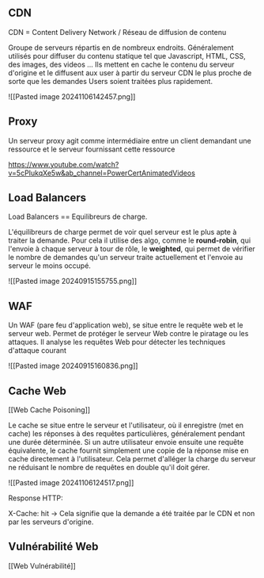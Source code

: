 ## CDN

CDN = Content Delivery Network / Réseau de diffusion de contenu

Groupe de serveurs répartis en de nombreux endroits. 
Généralement utilisés pour diffuser du contenu statique tel que Javascript, HTML, CSS, des images, des videos ... 
Ils mettent en cache le contenu du serveur d'origine et le diffusent aux user à partir du serveur CDN le plus proche de sorte que les demandes Users soient traitées plus rapidement.

![[Pasted image 20241106142457.png]]

## Proxy

Un serveur proxy agit comme intermédiaire entre un client demandant une ressource et le serveur fournissant cette ressource

https://www.youtube.com/watch?v=5cPIukqXe5w&ab_channel=PowerCertAnimatedVideos
## Load Balancers 

Load Balancers == Equilibreurs de charge. 

L'équilibreurs de charge permet de voir quel serveur est le plus apte à traiter la demande. 
Pour cela il utilise des algo, comme le **round-robin**, qui l'envoie à chaque serveur à tour de rôle, le **weighted**, qui permet de vérifier le nombre de demandes qu'un serveur traite actuellement et l'envoie au serveur le moins occupé. 


![[Pasted image 20240915155755.png]]
## WAF 

Un WAF (pare feu d'application web), se situe entre le requête web et le serveur web. 
Permet de protéger le serveur Web contre le piratage ou les attaques. 
Il analyse les requêtes Web pour détecter les techniques d'attaque courant

![[Pasted image 20240915160836.png]]

## Cache Web 

[[Web Cache Poisoning]]

Le cache se situe entre le serveur et l'utilisateur, où il enregistre (met en cache) les réponses à des requêtes particulières, généralement pendant une durée déterminée. 
Si un autre utilisateur envoie ensuite une requête équivalente, le cache fournit simplement une copie de la réponse mise en cache directement à l'utilisateur. 
Cela permet d'alléger la charge du serveur ne réduisant le nombre de requêtes en double qu'il doit gérer. 

![[Pasted image 20241106124517.png]]

Response HTTP:

X-Cache: hit -> Cela signifie que la demande a été traitée par le CDN et non par les serveurs d'origine. 

## Vulnérabilité Web 

[[Web Vulnérabilité]]

